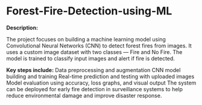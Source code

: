 # Forest-Fire-Detection-using-ML

**Description:**

The project focuses on building a machine learning model using Convolutional Neural Networks (CNN) to detect forest fires from images. It uses a custom image dataset with two classes — Fire and No Fire. The model is trained to classify input images and alert if fire is detected.

**Key steps include:**
Data preprocessing and augmentation
CNN model building and training
Real-time prediction and testing with uploaded images
Model evaluation using accuracy, loss graphs, and visual output
The system can be deployed for early fire detection in surveillance systems to help reduce environmental damage and improve disaster response.
